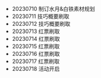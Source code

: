 - 20230710 制订水月&白铁素材规划
- 20230711 技巧概要刷取
- 20230712 技巧概要刷取
- 20230713 红票刷取
- 20230714 红票刷取
- 20230715 红票刷取
- 20230716 红票刷取
- 20230717 红票刷取
- 20230718 活动开启
